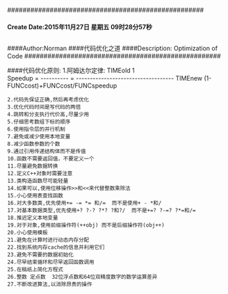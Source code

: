 ###################################################
#### Create Date:2015年11月27日 星期五 09时28分57秒
##
####Author:Norman
####代码优化之道
####Description: Optimization of Code
###################################################

####代码优化原则:
    1.阿姆达尔定律:
                TIMEold                 1                  
    Speedup = ---------- =  -----------------------------------
                TIMEnew       (1-FUNCcost)+FUNCcost/FUNCspeedup

    2.代码先保证正确,然后再考虑优化
    3.优化代码时间是写代码的两倍
    4.跳转和分支执行代价高,尽量少用
    5.仔细思考数组下标的顺序
    6.使用指令层的并行机制
    7.避免或减少使用本地变量
    8.减少函数参数的个数
    9.通过引用传递结构体而不是传值
    10.函数不需要返回值，不要定义一个
    11.尽量避免数据转换
    12.定义C++对象时需要注意 
    13.类构造函数尽可能轻量
    14.如果可以,使用位移操作>>和<<来代替整数乘除法
    15.小心使用表查找函数
    16.对大多数类,优先使用+= -= *= 和/=  而不是使用+ - *和/
    17.对基本数据类型,优先使用+? ?-? ?*? ?和?/  而不是+=? ?-=? ?*=和/=
    18.推迟定义本地变量
    19.对于对象,使用前缀操作符(++obj) 而不是后缀操作符(obj++)
    20.小心使用模板
    21.避免在计算时进行动态内存分配
    22.找到系统内存cache的信息并利用它们
    23.避免不需要的数据初始化
    24.尽早结束循环和尽早返回函数调用
    25.在稿纸上简化方程式
    26.整数 定点数  32位浮点数和64位双精度数字的数学运算差异
    27.不断改进算法,以消除昂贵的操作
